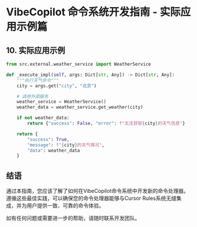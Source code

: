 # VibeCopilot 命令系统开发指南 - 实际应用示例篇

## 10. 实际应用示例

```python
from src.external.weather_service import WeatherService

def _execute_impl(self, args: Dict[str, Any]) -> Dict[str, Any]:
    """执行天气命令"""
    city = args.get("city", "北京")

    # 调用外部服务
    weather_service = WeatherService()
    weather_data = weather_service.get_weather(city)

    if not weather_data:
        return {"success": False, "error": f"无法获取{city}的天气信息"}

    return {
        "success": True,
        "message": f"{city}的天气情况",
        "data": weather_data
    }
```

## 结语

通过本指南，您应该了解了如何在VibeCopilot命令系统中开发新的命令处理器。遵循这些最佳实践，可以确保您的命令处理器能够与Cursor Rules系统无缝集成，并为用户提供一致、可靠的命令体验。

如有任何问题或需要进一步的帮助，请随时联系开发团队。
